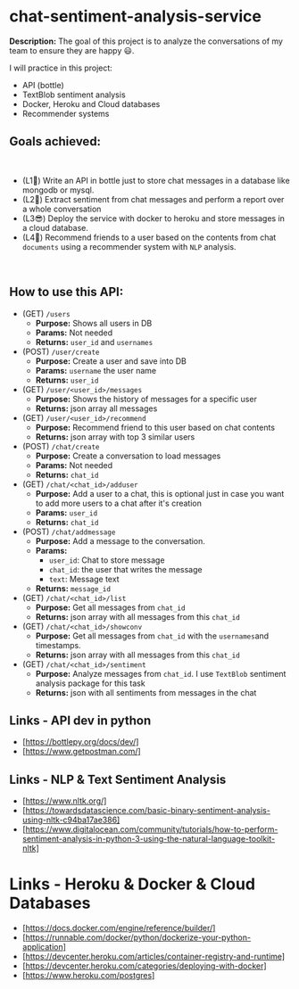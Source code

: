 # chat-sentiment-analysis-service

**Description:**  The goal of this project is to analyze the conversations of my team
to ensure they are happy 😃.
 
I will practice in this project:
- API (bottle)
- TextBlob sentiment analysis
- Docker, Heroku and Cloud databases
- Recommender systems
​
## Goals achieved:
​​
- (L1🧐) Write an API in bottle just to store chat messages in a database like mongodb or mysql.
- (L2🥳) Extract sentiment from chat messages and perform a report over a whole conversation
- (L3😎) Deploy the service with docker to heroku and store messages in a cloud database.
- (L4🤭) Recommend friends to a user based on the contents from chat `documents` using a recommender system with `NLP` analysis.

​
## How to use this API:

- (GET) `/users` 
  - **Purpose:** Shows all users in DB
  - **Params:** Not needed
  - **Returns:** `user_id` and `usernames`
- (POST) `/user/create` 
  - **Purpose:** Create a user and save into DB
  - **Params:** `username` the user name
  - **Returns:** `user_id`
- (GET) `/user/<user_id>/messages`  
  - **Purpose:** Shows the history of messages for a specific user
  - **Returns:** json array all messages
- (GET) `/user/<user_id>/recommend`  
  - **Purpose:** Recommend friend to this user based on chat contents
  - **Returns:** json array with top 3 similar users
- (POST) `/chat/create` 
  - **Purpose:** Create a conversation to load messages
  - **Params:** Not needed
  - **Returns:** `chat_id`
- (GET) `/chat/<chat_id>/adduser` 
  - **Purpose:** Add a user to a chat, this is optional just in case you want to add more users to a chat after it's creation
  - **Params:** `user_id`
  - **Returns:** `chat_id`
- (POST) `/chat/addmessage` 
  - **Purpose:** Add a message to the conversation.
  - **Params:**
    - `user_id`: Chat to store message
    - `chat_id`: the user that writes the message
    - `text`: Message text
  - **Returns:** `message_id`
- (GET) `/chat/<chat_id>/list` 
  - **Purpose:** Get all messages from `chat_id`
  - **Returns:** json array with all messages from this `chat_id`
- (GET) `/chat/<chat_id>/showconv` 
  - **Purpose:** Get all messages from `chat_id` with the `usernames`and timestamps.
  - **Returns:** json array with all messages from this `chat_id`
- (GET) `/chat/<chat_id>/sentiment` 
  - **Purpose:** Analyze messages from `chat_id`. I use `TextBlob` sentiment analysis package for this task
  - **Returns:** json with all sentiments from messages in the chat
​
​
## Links - API dev in python
- [https://bottlepy.org/docs/dev/]
- [https://www.getpostman.com/]
​
## Links - NLP & Text Sentiment Analysis
- [https://www.nltk.org/]
- [https://towardsdatascience.com/basic-binary-sentiment-analysis-using-nltk-c94ba17ae386]
- [https://www.digitalocean.com/community/tutorials/how-to-perform-sentiment-analysis-in-python-3-using-the-natural-language-toolkit-nltk]
​
# Links - Heroku & Docker & Cloud Databases
- [https://docs.docker.com/engine/reference/builder/]
- [https://runnable.com/docker/python/dockerize-your-python-application]
- [https://devcenter.heroku.com/articles/container-registry-and-runtime]
- [https://devcenter.heroku.com/categories/deploying-with-docker]
- [https://www.heroku.com/postgres]